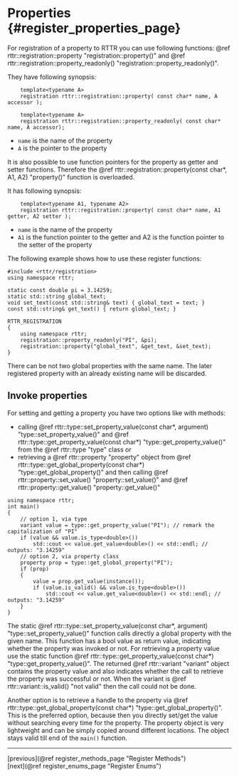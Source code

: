 Properties {#register_properties_page}
==========

For registration of a property to RTTR you can use following functions: 
@ref rttr::registration::property "registration::property()" and 
@ref rttr::registration::property_readonly() "registration::property_readonly()".

They have following synopsis:
~~~~{.cpp}
    template<typename A>
    registration rttr::registration::property( const char* name, A accessor );
  
    template<typename A>
    registration rttr::registration::property_readonly( const char* name, A accessor);
~~~~
- `name` is the name of the property
- `A` is the pointer to the property

It is also possible to use function pointers for the property as getter and setter functions.
Therefore the @ref rttr::registration::property(const char*, A1, A2) "property()" function is overloaded.

It has following synopsis:
~~~~{.cpp}
    template<typename A1, typename A2>
    registration rttr::registration::property( const char* name, A1 getter, A2 setter );
~~~~
- `name` is the name of the property
- `A1` is the function pointer to the getter and A2 is the function pointer to the setter of the property

The following example shows how to use these register functions:
~~~~{.cpp}
#include <rttr/registration>
using namespace rttr;

static const double pi = 3.14259;
static std::string global_text;
void set_text(const std::string& text) { global_text = text; }
const std::string& get_text() { return global_text; }

RTTR_REGISTRATION
{
    using namespace rttr;
    registration::property_readonly("PI", &pi);
    registration::property("global_text", &get_text, &set_text);
}
~~~~

There can be not two global properties with the same name. The later registered property with an already existing name will be discarded.

Invoke properties
-----------------
For setting and getting a property you have two options like with methods:
- calling @ref rttr::type::set_property_value(const char*, argument) "type::set_property_value()" and @ref rttr::type::get_property_value(const char*) "type::get_property_value()" from the @ref rttr::type "type" class or
- retrieving a @ref rttr::property "property" object from @ref rttr::type::get_global_property(const char*) "type::get_global_property()" and then calling @ref rttr::property::set_value() "property::set_value()" and @ref rttr::property::get_value() "property::get_value()"

~~~~{.cpp}
using namespace rttr;
int main()
{
    // option 1, via type
    variant value = type::get_property_value("PI"); // remark the capitalization of "PI"
    if (value && value.is_type<double>())
        std::cout << value.get_value<double>() << std::endl; // outputs: "3.14259"
    // option 2, via property class
    property prop = type::get_global_property("PI");
    if (prop)
    {
        value = prop.get_value(instance());
        if (value.is_valid() && value.is_type<double>())
            std::cout << value.get_value<double>() << std::endl; // outputs: "3.14259"
    }
}
~~~~

The static @ref rttr::type::set_property_value(const char*, argument) "type::set_property_value()" function
calls directly a global property with the given name. This function has a bool value as return value, indicating whether the 
property was invoked or not. For retrieving a property value use the static function 
@ref rttr::type::get_property_value(const char*) "type::get_property_value()". 
The returned @ref rttr::variant "variant" object contains the property value and also indicates whether the 
call to retrieve the property was successful or not. When the variant is @ref rttr::variant::is_valid() "not valid" 
then the call could not be done.

Another option is to retrieve a handle to the property via @ref rttr::type::get_global_property(const char*) "type::get_global_property()".
This is the preferred option, because then you directly set/get the value without searching every time for the property.
The property object is very lightweight and can be simply copied around different locations. The object stays valid till end of the `main()` function.

<hr>

<div type="button" class="btn btn-default">[previous](@ref register_methods_page "Register Methods")</div><div class="btn btn-default">[next](@ref register_enums_page "Register Enums")</div>
